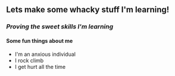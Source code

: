 ## Lets make some whacky stuff I'm learning!
### _Proving the sweet skills I'm learning_

#### __Some fun things about me__
- I'm an anxious individual
- I rock climb
- I get hurt all the time
